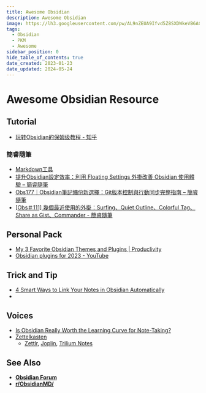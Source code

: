 ```yaml
---
title: Awesome Obsidian
description: Awesome Obsidian
image: https://lh3.googleusercontent.com/pw/AL9nZEUA9Ifvd5Z8SXDWkeVB6AC4MPGwnXaL6kBXNPoXwOQQ2jOcZ1Jw_0p8TKK8C3ZX0e67_FOY15eDrm7aaXSQJcKtoUzC80SAQEHsaBy6qS2AqNNs5VUFNXBKm439y_1wkvmDl-PnL8ReojnIumNlEvOXBg=w800-no?authuser=0
tags:
  - Obsidian
  - PKM
  - Awesome
sidebar_position: 0
hide_table_of_contents: true
date_created: 2023-01-23
date_updated: 2024-05-24
---
```


# Awesome Obsidian Resource

## Tutorial
- [玩转Obsidian的保姆级教程 - 知乎](https://www.zhihu.com/column/c_1413472005866266624)

### 簡睿隨筆
- [Markdown工具](https://jdev.tw/blog/category/software-and-tools/markdown工具)
- [提升Obsidian設定效率：利用 Floating Settings 外掛改善 Obsidian 使用體驗 – 簡睿隨筆](https://jdev.tw/blog/8812/obsidian-floating-settings-plugin)
- [Obs177｜Obsidian筆記備份新選擇：Git版本控制與行動同步完整指南 – 簡睿隨筆](https://jdev.tw/blog/8740/)
- [[Obs＃111] 幾個最近使用的外掛：Surfing、Quiet Outline、Colorful Tag、Share as Gist、Commander - 簡睿隨筆](https://jdev.tw/blog/7967/obsidian-5-plugins-recommended?utm_source=pocket_saves)

## Personal Pack
- [My 3 Favorite Obsidian Themes and Plugins | Produclivity](https://medium.com/produclivity/my-3-favourite-obsidian-themes-and-most-useful-plug-ins-e130aba1103a)
- [Obsidian plugins for 2023 - YouTube](https://www.youtube.com/watch?v=kF5Tfuqan3s)

## Trick and Tip
- [4 Smart Ways to Link Your Notes in Obsidian Automatically](https://www.makeuseof.com/auto-link-notes-obsidian/)
- 

## Voices
- [Is Obsidian Really Worth the Learning Curve for Note-Taking?](https://www.makeuseof.com/obsidian-learning-curve/)
- [Zettelkasten](https://zettelkasten.de/)
	- [Zettlr](https://www.zettlr.com), [Joplin](#), [Trilium Notes](https://github.com/zadam/trilium)


## See Also
- **[Obsidian Forum](https://forum.obsidian.md/)**
- **[r/ObsidianMD/](https://www.reddit.com/r/ObsidianMD/)**
